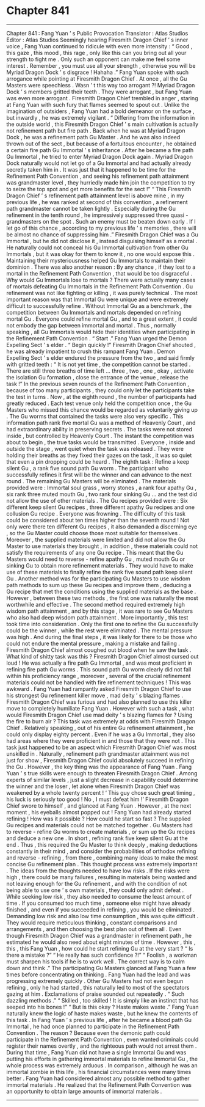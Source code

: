 
# Chapter 841


---

Chapter 841 : Fang Yuan ’ s Public Provocation
Translator :
Atlas Studios
Editor :
Atlas Studios
Seemingly hearing Firesmith Dragon Chief ’ s inner voice , Fang Yuan continued to ridicule with even more intensity : “ Good , this gaze , this mood , this rage , only like this can you bring out all your strength to fight me . Only such an opponent can make me feel some interest . Remember , you must use all your strength , otherwise you will be Myriad Dragon Dock ’ s disgrace ! Hahaha .”
Fang Yuan spoke with such arrogance while pointing at Firesmith Dragon Chief .
At once , all the Gu Masters were speechless .
Wasn ’ t this way too arrogant ?!
Myriad Dragon Dock ’ s members gritted their teeth . They were arrogant , but Fang Yuan was even more arrogant .
Firesmith Dragon Chief trembled in anger , staring at Fang Yuan with such fury that flames seemed to spout out .
Unlike the imagination of outsiders , Fang Yuan had a bold demeanor on the surface , but inwardly , he was extremely vigilant .
“ Differing from the information in the outside world , this Firesmith Dragon Chief ’ s main cultivation is actually not refinement path but fire path . Back when he was at Myriad Dragon Dock , he was a refinement path Gu Master . And he was also indeed thrown out of the sect , but because of a fortuitous encounter , he obtained a certain fire path Gu Immortal ’ s inheritance . After he became a fire path Gu Immortal , he tried to enter Myriad Dragon Dock again . Myriad Dragon Dock naturally would not let go of a Gu Immortal and had actually already secretly taken him in . It was just that it happened to be time for the Refinement Path Convention , and seeing his refinement path attainment was grandmaster level , they hurriedly made him join the competition to try to seize the top spot and get more benefits for the sect !”
“ This Firesmith Dragon Chief ’ s refinement path attainment level is above mine , in my previous life , he was ranked at second of this convention , a refinement path grandmaster cannot be taken lightly . Especially during the Gu refinement in the tenth round , he impressively suppressed three quasi - grandmasters on the spot . Such an enemy must be beaten down early . If I let go of this chance , according to my previous life ’ s memories , there will be almost no chance of suppressing him .”
Firesmith Dragon Chief was a Gu Immortal , but he did not disclose it , instead disguising himself as a mortal .
He naturally could not conceal his Gu Immortal cultivation from other Gu Immortals , but it was okay for them to know it , no one would expose this .
Maintaining their mysteriousness helped Gu Immortals to maintain their dominion .
There was also another reason : By any chance , if they lost to a mortal in the Refinement Path Convention , that would be too disgraceful .
Why would Gu Immortals lose to mortals ?
There were actually many cases of mortals defeating Gu Immortals in the Refinement Path Convention .
Gu refinement was not like fighting or killing , it was purely technical . The most important reason was that Immortal Gu were unique and were extremely difficult to successfully refine .
Without Immortal Gu as a benchmark , the competition between Gu Immortals and mortals depended on refining mortal Gu .
Everyone could refine mortal Gu , and to a great extent , it could not embody the gap between immortal and mortal .
Thus , normally speaking , all Gu Immortals would hide their identities when participating in the Refinement Path Convention .
“ Start .” Fang Yuan urged the Demon Expelling Sect ’ s elder .
“ Begin quickly !” Firesmith Dragon Chief shouted , he was already impatient to crush this rampant Fang Yuan .
Demon Expelling Sect ’ s elder endured the pressure from the two , and said firmly with gritted teeth : “ It is not yet time , the competition cannot be started . There are still three breaths of time left … three , two , one , okay , activate the isolation Gu formation , close the entrance of the venue , release the task !”
In the previous seven rounds of the Refinement Path Convention , because of too many participants , they could only let the participants take the test in turns .
Now , at the eighth round , the number of participants had greatly reduced . Each test venue only held the competition once , the Gu Masters who missed this chance would be regarded as voluntarily giving up .
The Gu worms that contained the tasks were also very specific . This information path rank five mortal Gu was a method of Heavenly Court , and had extraordinary ability in preserving secrets .
The tasks were not stored inside , but controlled by Heavenly Court . The instant the competition was about to begin , the true tasks would be transmitted .
Everyone , inside and outside the stage , went quiet when the task was released . They were holding their breaths as they fixed their gazes on the task , it was so quiet that even a pin dropping could be heard .
The eighth task : Refine a keep silent Gu , a rank five sound path Gu worm . The participant who successfully refines it first will be the winner and can advance to the next round . The remaining Gu Masters will be eliminated .
The materials provided were : Immortal soul grass , worry stones , a rank four apathy Gu , six rank three muted mouth Gu , two rank four sinking Gu … and the test did not allow the use of other materials .
The Gu recipes provided were : Six different keep silent Gu recipes , three different apathy Gu recipes and one collusion Gu recipe .
Everyone was frowning .
The difficulty of this task could be considered about ten times higher than the seventh round !
Not only were there ten different Gu recipes , it also demanded a discerning eye , so the Gu Master could choose those most suitable for themselves . Moreover , the supplied materials were limited and did not allow the Gu Master to use materials they brought , in addition , these materials could not satisfy the requirements of any one Gu recipe .
This meant that the Gu Masters would need to reverse - refine apathy Gu , muted mouth Gu or sinking Gu to obtain more refinement materials . They would have to make use of these materials to finally refine the rank five sound path keep silent Gu .
Another method was for the participating Gu Masters to use wisdom path methods to sum up these Gu recipes and improve them , deducing a Gu recipe that met the conditions using the supplied materials as the base .
However , between these two methods , the first one was naturally the most worthwhile and effective . The second method required extremely high wisdom path attainment , and by this stage , it was rare to see Gu Masters who also had deep wisdom path attainment .
More importantly , this test took time into consideration .
Only the first one to refine the Gu successfully could be the winner , while the rest were eliminated .
The mental pressure was high . And during the final steps , it was likely for there to be those who could not endure the mental pressure , making a mistake and failing .
Firesmith Dragon Chief almost coughed out blood when he saw the task .
What kind of shitty task was this ?
Firesmith Dragon Chief almost cursed out loud !
He was actually a fire path Gu Immortal , and was most proficient in refining fire path Gu worms . This sound path Gu worm clearly did not fall within his proficiency range , moreover , several of the crucial refinement materials could not be handled with fire refinement techniques !
This was awkward .
Fang Yuan had rampantly asked Firesmith Dragon Chief to use his strongest Gu refinement killer move , mad deity ’ s blazing flames .
Firesmith Dragon Chief was furious and had also planned to use this killer move to completely humiliate Fang Yuan .
However with such a task , what would Firesmith Dragon Chief use mad deity ’ s blazing flames for ? Using the fire to burn air ?
This task was extremely at odds with Firesmith Dragon Chief .
Relatively speaking , out of his entire Gu refinement attainment , he could only display eighty percent . Even if he was a Gu Immortal , they also had areas where they were proficient in and those that they were not .
This task just happened to be an aspect which Firesmith Dragon Chief was most unskilled in .
Naturally , refinement path grandmaster attainment was not just for show , Firesmith Dragon Chief could absolutely succeed in refining the Gu .
However , the key thing was the appearance of Fang Yuan .
Fang Yuan ’ s true skills were enough to threaten Firesmith Dragon Chief . Among experts of similar levels , just a slight decrease in capability could determine the winner and the loser , let alone when Firesmith Dragon Chief was weakened by a whole twenty percent !
‘ This guy chose such great timing , his luck is seriously too good ! No , I must defeat him !’ Firesmith Dragon Chief swore to himself , and glanced at Fang Yuan .
However , at the next moment , his eyeballs almost popped out !
Fang Yuan had already started refining !
How was it possible ?
How could he start so fast ?
The supplied Gu recipes and materials could not be matched together . Gu Masters had to reverse - refine Gu worms to create materials , or sum up the Gu recipes and deduce a new one . In short , refining rank five keep silent Gu at the end .
Thus , this required the Gu Master to think deeply , making deductions constantly in their mind , and consider the probabilities of orthodox refining and reverse - refining , from there , combining many ideas to make the most concise Gu refinement plan .
This thought process was extremely important .
The ideas from the thoughts needed to have low risks . If the risks were high , there could be many failures , resulting in materials being wasted and not leaving enough for the Gu refinement , and with the condition of not being able to use one ’ s own materials , they could only admit defeat .
While seeking low risk , they also needed to consume the least amount of time . If you consumed too much time , someone else might have already finished , and even if you succeeded in refining , you would be eliminated .
Demanding low risk and also low time consumption , this was quite difficult .
They would require meticulous thinking , constant comparisons and arrangements , and then choosing the best plan out of them all .
Even though Firesmith Dragon Chief was a grandmaster in refinement path , he estimated he would also need about eight minutes of time .
However , this , this , this Fang Yuan , how could he start refining Gu at the very start ?
“ Is there a mistake ?”
“ He really has such confidence ?!”
“ Foolish , a workman must sharpen his tools if he is to work well . The correct way is to calm down and think .”
The participating Gu Masters glanced at Fang Yuan a few times before concentrating on thinking .
Fang Yuan had the lead and was progressing extremely quickly .
Other Gu Masters had not even begun refining , only he had started , this naturally led to most of the spectators gazing at him .
Exclamations of praise sounded out repeatedly .
“ Such dazzling methods .”
“ Skilled , too skilled ! It is simply like an instinct that has seeped into his bones !”
“ But is this okay ? Haste makes waste .”
Fang Yuan naturally knew the logic of haste makes waste , but he knew the contents of this task .
In Fang Yuan ’ s previous life , after he became a blood path Gu Immortal , he had once planned to participate in the Refinement Path Convention .
The reason ?
Because even the demonic path could participate in the Refinement Path Convention , even wanted criminals could register their names overtly , and the righteous path would not arrest them .
During that time , Fang Yuan did not have a single Immortal Gu and was putting his efforts in gathering immortal materials to refine Immortal Gu , the whole process was extremely arduous .
In comparison , although he was an immortal zombie in this life , his financial circumstances were many times better .
Fang Yuan had considered almost any possible method to gather immortal materials . He realized that the Refinement Path Convention was an opportunity to obtain large amounts of immortal materials .

---


